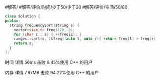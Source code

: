 #解答/ #解答/评价/时间/少于50/少于20 #解答/评价/空间/50/80 

```CPP
class Solution {
public:
  string frequencySort(string s) {
    vector<size_t> freq(128, 0);
    for (char c : s) { ++freq[c]; }
    ranges::sort(s, [&freq](auto l, auto r){ return freq[l] > freq[r] || (freq[l] == freq[r] && l < r); });
    return s;
  }
};
```

时间
详情
56ms
击败 6.45%使用 C++ 的用户

内存
详情
7.87MB
击败 94.22%使用 C++ 的用户